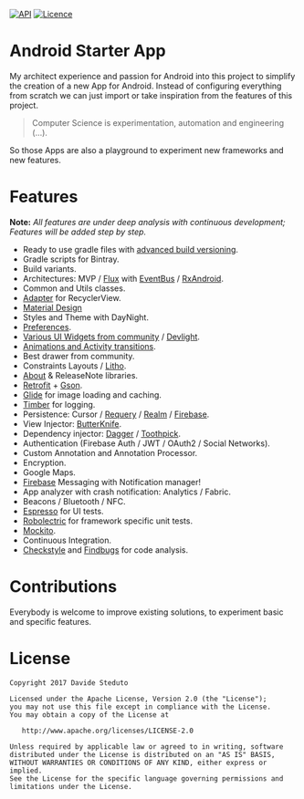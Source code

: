 [![API](https://img.shields.io/badge/API-19%2B-green.svg?style=flat)](https://android-arsenal.com/api?level=19)
[![Licence](https://img.shields.io/badge/Licence-Apache2-blue.svg)](http://www.apache.org/licenses/LICENSE-2.0)

# Android Starter App
My architect experience and passion for Android into this project to simplify the creation of a new App for Android.
Instead of configuring everything from scratch we can just import or take inspiration from the features of this project.

> Computer Science is experimentation, automation and engineering (...).

So those Apps are also a playground to experiment new frameworks and new features.

# Features
**Note:** _All features are under deep analysis with continuous development; Features will be added step by step._
- Ready to use gradle files with [advanced build versioning](https://github.com/moallemi/gradle-advanced-build-version).
- Gradle scripts for Bintray.
- Build variants.
- Architectures: MVP / [Flux](http://lgvalle.xyz/2015/08/04/flux-architecture/) with [EventBus](http://greenrobot.org/eventbus/) / [RxAndroid](https://github.com/ReactiveX/RxAndroid).
- Common and Utils classes.
- [Adapter](https://github.com/davideas/FlexibleAdapter) for RecyclerView.
- [Material Design](https://material.io/)
- Styles and Theme with DayNight.
- [Preferences](https://medium.com/@JakobUlbrich/building-a-settings-screen-for-android-part-1-5959aa49337c).
- [Various UI Widgets from community](https://github.com/davideas?tab=stars) / [Devlight](https://github.com/Devlight).
- [Animations and Activity transitions](https://github.com/davideas?page=1&tab=stars&utf8=%E2%9C%93&q=transition).
- Best drawer from community.
- Constraints Layouts / [Litho](http://fblitho.com/).
- [About](https://github.com/davideas?page=1&tab=stars&utf8=%E2%9C%93&q=about) & ReleaseNote libraries.
- [Retrofit](http://square.github.io/retrofit/) + [Gson](https://github.com/google/gson).
- [Glide](https://github.com/bumptech/glide) for image loading and caching.
- [Timber](https://github.com/JakeWharton/timber) for logging.
- Persistence: Cursor / [Requery](https://github.com/requery/requery/) / [Realm](https://realm.io/docs/java/latest/) / [Firebase](https://firebase.google.com/products/).
- View Injector: [ButterKnife](https://github.com/JakeWharton/butterknife).
- Dependency injector: [Dagger](http://google.github.io/dagger/) / [Toothpick](https://github.com/stephanenicolas/toothpick).
- Authentication (Firebase Auth / JWT / OAuth2 / Social Networks).
- Custom Annotation and Annotation Processor.
- Encryption.
- Google Maps.
- [Firebase](https://github.com/firebase/quickstart-android) Messaging with Notification manager!
- App analyzer with crash notification: Analytics / Fabric.
- Beacons / Bluetooth / NFC.
- [Espresso](https://google.github.io/android-testing-support-library/) for UI tests.
- [Robolectric](http://robolectric.org/) for framework specific unit tests.
- [Mockito](http://mockito.org/).
- Continuous Integration.
- [Checkstyle](http://checkstyle.sourceforge.net/) and [Findbugs](http://findbugs.sourceforge.net/) for code analysis.

# Contributions
Everybody is welcome to improve existing solutions, to experiment basic and specific features.

# License

    Copyright 2017 Davide Steduto

    Licensed under the Apache License, Version 2.0 (the "License");
    you may not use this file except in compliance with the License.
    You may obtain a copy of the License at

       http://www.apache.org/licenses/LICENSE-2.0

    Unless required by applicable law or agreed to in writing, software
    distributed under the License is distributed on an "AS IS" BASIS,
    WITHOUT WARRANTIES OR CONDITIONS OF ANY KIND, either express or implied.
    See the License for the specific language governing permissions and
    limitations under the License.